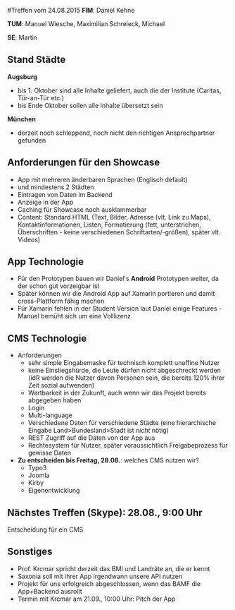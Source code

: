 #Treffen vom 24.08.2015
**FIM**: Daniel Kehne

**TUM**: Manuel Wiesche, Maximilian Schreieck, Michael

**SE**: Martin

## Stand Städte
**Augsburg**
* bis 1. Oktober sind alle Inhalte geliefert, auch die der Institute (Caritas, Tür-an-Tür etc.)
* bis Ende Oktober sollen alle Inhalte übersetzt sein

**München**
* derzeit noch schleppend, noch nicht den richtigen Ansprechpartner gefunden

## Anforderungen für den Showcase
* App mit mehreren änderbaren Sprachen (Englisch default)
* und mindestens 2 Städten
* Eintragen von Daten im Backend
* Anzeige in der App
* Caching für Showcase noch ausklammerbar
* Content: Standard HTML (Text, Bilder, Adresse (vlt. Link zu Maps), Kontaktinformationen, Listen, Formatierung (fett, unterstrichen, Überschriften - keine verschiedenen Schriftarten/-größen), später vlt. Videos)

## App Technologie
* Für den Prototypen bauen wir Daniel's **Android** Prototypen weiter, da der schon gut vorzeigbar ist
* Später können wir die Android App auf Xamarin portieren und damit cross-Plattform fähig machen
* Für Xamarin fehlen in der Student Version laut Daniel einige Features - Manuel bemüht sich um eine Volllizenz

## CMS Technologie
* Anforderungen
  * sehr simple Eingabemaske für technisch komplett unaffine Nutzer
  * keine Einstiegshürde, die Leute dürfen nicht abgeschreckt werden (idR werden die Nutzer davon Personen sein, die bereits 120% ihrer Zeit sozial aufwenden)
  * Wartbarkeit in der Zukunft, auch wenn wir das Projekt bereits abgegeben haben
  * Login
  * Multi-language
  * Verschiedene Daten für verschiedene Städte (eine hierarchische Eingabe Land>Bundesland>Stadt ist *nicht* nötig)
  * REST Zugriff auf die Daten von der App aus
  * Rechtesystem für Nutzer, später voraussichtlich Freigabeprozess für gewisse Daten
* **Zu entscheiden bis Freitag, 28.08.**: welches CMS nutzen wir?
  * Typo3
  * Joomla
  * Kirby
  * Eigenentwicklung


## Nächstes Treffen (Skype): 28.08., 9:00 Uhr
Entscheidung für ein CMS

## Sonstiges
* Prof. Krcmar spricht derzeit das BMI und Landräte an, die er kennt
* Saxonia soll mit ihrer App irgendwann unsere API nutzen
* Projekt für uns erfolgreich abgeschlossen, wenn das BAMF die App+Backend ausrollt
* Termin mit Krcmar am 21.09., 10:00 Uhr: Pitch der App